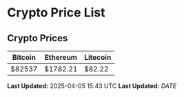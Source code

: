 # Crypto Price List

## Crypto Prices
| Bitcoin | Ethereum | Litecoin |
| ------- | -------- | -------- |
| $82537 | $1782.21 | $82.22 |
**Last Updated:** 2025-04-05 15:43 UTC
**Last Updated:** $DATE$
